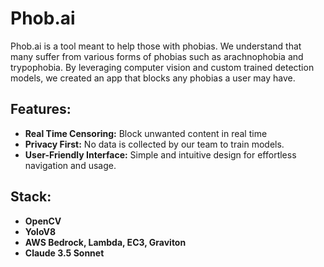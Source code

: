 # Phob.ai

Phob.ai is a tool meant to help those with phobias. We understand that many suffer from various forms of phobias such as arachnophobia and trypophobia. By leveraging computer vision and custom trained detection models, we created an app that blocks any phobias a user may have.

## Features:
- **Real Time Censoring:** Block unwanted content in real time
- **Privacy First:** No data is collected by our team to train models.
- **User-Friendly Interface:** Simple and intuitive design for effortless navigation and usage.

## Stack:
- **OpenCV**
- **YoloV8**
- **AWS Bedrock, Lambda, EC3, Graviton**
- **Claude 3.5 Sonnet**